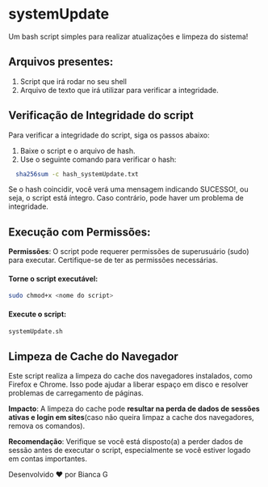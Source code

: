 # systemUpdate
Um bash script simples para realizar atualizações e limpeza do sistema! 

## Arquivos presentes: 
1. Script que irá rodar no seu shell
2. Arquivo de texto que irá utilizar para verificar a integridade. 

## Verificação de Integridade do script
Para verificar a integridade do script, siga os passos abaixo:

1. Baixe o script e o arquivo de hash.
2. Use o seguinte comando para verificar o hash:
 ```bash
   sha256sum -c hash_systemUpdate.txt
 ```

Se o hash coincidir, você verá uma mensagem indicando SUCESSO!, ou seja, o script está íntegro. 
Caso contrário, pode haver um problema de integridade.

## Execução com Permissões:
**Permissões**: O script pode requerer permissões de superusuário (sudo) para executar.
Certifique-se de ter as permissões necessárias.

#### Torne o script executável:
```bash
sudo chmod+x <nome do script>
```

#### Execute o script:
```bash
systemUpdate.sh
```



## Limpeza de Cache do Navegador

Este script realiza a limpeza do cache dos navegadores instalados, como Firefox e Chrome. Isso pode ajudar a liberar espaço em disco e resolver problemas de carregamento de páginas.

**Impacto**: A limpeza do cache pode **resultar na perda de dados de sessões ativas e login em sites**(caso não queira limpaz a cache dos navegadores, remova os comandos).

**Recomendação**: Verifique se você está disposto(a) a perder dados de sessão antes de executar o script, especialmente se você estiver logado em contas importantes.



Desenvolvido ❤️ por Bianca G

